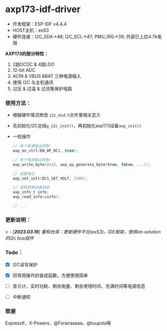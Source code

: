 # axp173-idf-driver



* 开发框架：ESP-IDF v4.4.4
* HOST主机：exS3
* 硬件连接：I2C_SDA->48; I2C_SCL->47; PMU_IRQ->39; 外部已上拉4.7k电阻



**AXP173的部分特性：**

1. 2路DCDC & 4路LDO
2. 12-bit ADC
3. ACIN & VBUS &BAT 三种电源输入
4. 使用 I2C 与主机通讯
5. 过压 & 过温 & 过流等保护电路



### 使用方法：

* 根据硬件情况修改 `i2c_mid.h`文件里相关定义

* 先初始化I2C总线`g_i2c_init()`，再初始化axp173设备`axp_init()`

* 一些操作

  ```c
  // 单个电源输出控制
  axp_en_ctrl(EN_OP_DC1, true);
  
  // 多个电源输出控制
  axp_write_byte(0x12, axp_op_generate_byte(true, false, ...));
  
  // 设置电压
  axp_set_volt(DC1_SET_VOLT, 3300);
  
  // 读取常用设备信息
  axp_info_t info;
  axp_read_info(&info);
  
  // ...
  ```



### 更新说明：

*> -* *[**2023.03.19**]* *重构仓库：更新硬件平台(exS3)，IDE框架，使用iot-solution的i2c bus组件*



### Todo：

- [x] I2C读写保护
- [x] 将常用操作封装成函数，方便使用简单
- [ ] 库仑计，实时功耗、剩余电量、剩余使用时间、充满时间等电源信息
- [ ] 中断通知



### 致谢

Expressif、X-Powers、@Forairaaaaa、@tuupola等

